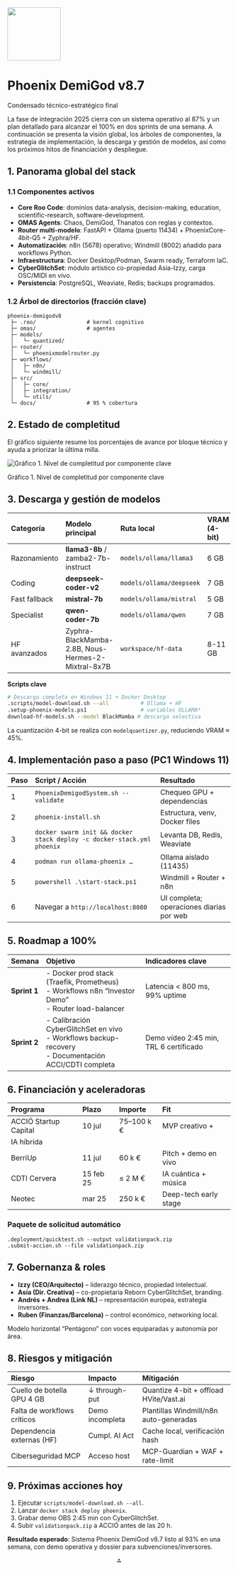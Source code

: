 <img src="https://r2cdn.perplexity.ai/pplx-full-logo-primary-dark%402x.png" class="logo" width="120"/>

# Phoenix DemiGod v8.7

Condensado técnico-estratégico final

La fase de integración 2025 cierra con un sistema operativo al 87% y un plan detallado para alcanzar el 100% en dos sprints de una semana. A continuación se presenta la visión global, los árboles de componentes, la estrategia de implementación, la descarga y gestión de modelos, así como los próximos hitos de financiación y despliegue.

## 1. Panorama global del stack

### 1.1 Componentes activos

- **Core Roo Code**: dominios data-analysis, decision-making, education, scientific-research, software-development.
- **OMAS Agents**: Chaos, DemiGod, Thanatos con reglas y contextos.
- **Router multi-modelo**: FastAPI + Ollama (puerto 11434) + PhoenixCore-4bit-Q5 + Zyphra/HF.
- **Automatización**: n8n (5678) operativo; Windmill (8002) añadido para workflows Python.
- **Infraestructura**: Docker Desktop/Podman, Swarm ready, Terraform IaC.
- **CyberGlitchSet**: módulo artístico co-propiedad Asia-Izzy, carga OSC/MIDI en vivo.
- **Persistencia**: PostgreSQL, Weaviate, Redis; backups programados.


### 1.2 Árbol de directorios (fracción clave)

```
phoenix-demigodv8
 ├─ .roo/                # kernel cognitivo
 ├─ omas/                # agentes
 ├─ models/
 │   └─ quantized/
 ├─ router/
 │   └─ phoenixmodelrouter.py
 ├─ workflows/
 │   ├─ n8n/
 │   └─ windmill/
 ├─ src/
 │   ├─ core/
 │   ├─ integration/
 │   └─ utils/
 └─ docs/                # 95 % cobertura
```


## 2. Estado de completitud

El gráfico siguiente resume los porcentajes de avance por bloque técnico y ayuda a priorizar la última milla.

![Gráfico 1. Nivel de completitud por componente clave](https://ppl-ai-code-interpreter-files.s3.amazonaws.com/web/direct-files/d8924a56be16612c3f5efb11ef9b9d02/6ee548e5-67ff-4279-8b14-8d86bb44789e/a342b984.png)

Gráfico 1. Nivel de completitud por componente clave

## 3. Descarga y gestión de modelos

| Categoría | Modelo principal | Ruta local | VRAM (4-bit) |
| :-- | :-- | :-- | :-- |
| Razonamiento | **llama3-8b** / zamba2-7b-instruct | `models/ollama/llama3` | 6 GB |
| Coding | **deepseek-coder-v2** | `models/ollama/deepseek` | 7 GB |
| Fast fallback | **mistral-7b** | `models/ollama/mistral` | 5 GB |
| Specialist | **qwen-coder-7b** | `models/ollama/qwen` | 7 GB |
| HF avanzados | Zyphra-BlackMamba-2.8B, Nous-Hermes-2-Mixtral-8x7B | `workspace/hf-data` | 8-11 GB |

**Scripts clave**

```bash
# Descarga completa en Windows 11 + Docker Desktop
.scripts/model-download.sh --all          # Ollama + HF
.setup-phoenix-models.ps1                 # variables OLLAMA*
download-hf-models.sh --model BlackMamba # descarga selectiva
```

La cuantización 4-bit se realiza con `modelquantizer.py`, reduciendo VRAM ≈ 45%.

## 4. Implementación paso a paso (PC1 Windows 11)

| Paso | Script / Acción | Resultado |
| :-- | :-- | :-- |
| 1 | `PhoenixDemigodSystem.sh --validate` | Chequeo GPU + dependencias |
| 2 | `phoenix-install.sh` | Estructura, venv, Docker files |
| 3 | `docker swarm init && docker stack deploy -c docker-stack.yml phoenix` | Levanta DB, Redis, Weaviate |
| 4 | `podman run ollama-phoenix …` | Ollama aislado (11435) |
| 5 | `powershell .\start-stack.ps1` | Windmill + Router + n8n |
| 6 | Navegar a `http://localhost:8080` | UI completa; operaciones diarias por web |

## 5. Roadmap a 100%

| Semana | Objetivo | Indicadores clave |
| :-- | :-- | :-- |
| **Sprint 1** | -  Docker prod stack (Traefik, Prometheus) <br>-  Workflows n8n “Investor Demo” <br>-  Router load-balancer | Latencia < 800 ms, 99% uptime |
| **Sprint 2** | -  Calibración CyberGlitchSet en vivo <br>-  Workflows backup-recovery <br>-  Documentación ACCI/CDTI completa | Demo vídeo 2:45 min, TRL 6 certificado |

## 6. Financiación y aceleradoras

| Programa | Plazo | Importe | Fit |
| :-- | :-- | :-- | :-- |
| ACCIÓ Startup Capital | 10 jul | 75–100 k € | MVP creativo + |
| IA híbrida |  |  |  |
| BerriUp | 11 jul | 60 k € | Pitch + demo en vivo |
| CDTI Cervera | 15 feb 25 | ≤ 2 M € | IA cuántica + música |
| Neotec | mar 25 | 250 k € | Deep-tech early stage |

### Paquete de solicitud automático

```
.deployment/quicktest.sh --output validationpack.zip
.submit-accion.sh --file validationpack.zip
```


## 7. Gobernanza \& roles

- **Izzy (CEO/Arquitecto)** – liderazgo técnico, propiedad intelectual.
- **Asia (Dir. Creativa)** – co-propietaria Reborn CyberGlitchSet, branding.
- **Andrés + Andrea (Link NL)** – representación europea, estrategia inversores.
- **Ruben (Finanzas/Barcelona)** – control económico, networking local.

Modelo horizontal “Pentágono” con voces equiparadas y autonomía por área.

## 8. Riesgos y mitigación

| Riesgo | Impacto | Mitigación |
| :-- | :-- | :-- |
| Cuello de botella GPU 4 GB | ↓ through-put | Quantize 4-bit + offload HVite/Vast.ai |
| Falta de workflows críticos | Demo incompleta | Plantillas Windmill/n8n auto-generadas |
| Dependencia externas (HF) | Cumpl. AI Act | Cache local, verificación hash |
| Ciberseguridad MCP | Acceso host | MCP-Guardian + WAF + rate-limit |

## 9. Próximas acciones hoy

1. Ejecutar `scripts/model-download.sh --all`.
2. Lanzar `docker stack deploy phoenix`.
3. Grabar demo OBS 2:45 min con CyberGlitchSet.
4. Subir `validationpack.zip` a ACCIÓ antes de las 20 h.

**Resultado esperado**: Sistema Phoenix DemiGod v8.7 listo al 93% en una semana, con demo operativa y dossier para subvenciones/inversores.

<div style="text-align: center">⁂</div>

[^1]: https://www.sec.gov/Archives/edgar/data/814052/000081405225000036/tef-20241231.htm

[^2]: https://www.sec.gov/Archives/edgar/data/1803096/000164033425000716/star_10k.htm

[^3]: https://www.sec.gov/Archives/edgar/data/1840102/000152013825000183/spty-20241231_10k.htm

[^4]: https://www.sec.gov/Archives/edgar/data/1803096/000164033425001011/star_10q.htm

[^5]: https://www.sec.gov/Archives/edgar/data/2011800/0002011800-25-000002-index.htm

[^6]: https://www.sec.gov/Archives/edgar/data/1840102/000152013825000063/spty-20231231_10k.htm

[^7]: https://www.sec.gov/Archives/edgar/data/1712762/000164117225008170/forms-1.htm

[^8]: https://www.mdpi.com/1424-8220/24/2/558

[^9]: https://jamanetwork.com/journals/jama/fullarticle/2814296

[^10]: https://tlcr.amegroups.com/article/view/47784/html

[^11]: https://linkinghub.elsevier.com/retrieve/pii/S1687157X23006996

[^12]: https://ph02.tci-thaijo.org/index.php/tsujournal/article/view/243604

[^13]: https://www.ndss-symposium.org/wp-content/uploads/2024-582-paper.pdf

[^14]: https://www.epj-conferences.org/10.1051/epjconf/202429501034

[^15]: https://www.notulaebiologicae.ro/index.php/nsb/article/view/10610

[^16]: https://www.reddit.com/r/magicbuilding/comments/13b65yi/aspects_a_demigod_power_system/

[^17]: https://www.ibm.com/think/topics/ai-frameworks

[^18]: https://www.basetemplates.com/investors/top-6-incubators-in-spain

[^19]: https://www.tapatalk.com/groups/shisuchan/viewtopic.php?f=14\&t=557

[^20]: https://lakefs.io/blog/ai-frameworks/

[^21]: https://www.femaleswitch.com/playbook/tpost/n85njhv911-los-20-mejores-incubadoras-de-startups-e

[^22]: https://solarian-chronicles.fandom.com/wiki/Luminos,_Phoenix_Demigod

[^23]: https://dev.to/pavanbelagatti/7-cutting-edge-ai-frameworks-every-developer-should-master-13l9

[^24]: https://rankings.ft.com/incubator-accelerator-programmes-europe/regions/spain-and-portugal

[^25]: https://reborn-with-the-strongest-system.fandom.com/wiki/Meredith

[^26]: https://www.splunk.com/en_us/blog/learn/ai-frameworks.html

[^27]: https://www.red.es/es/actualidad/noticias/descubre-las-48-startups-espanolas-del-pabellon-de-espana-4yfn-2025

[^28]: https://www.wattpad.com/254573266-the-demigods-of-phoenix-drop-high-chapter-1-i

[^29]: https://www.scalefocus.com/blog/top-5-generative-ai-implementation-frameworks-to-use-in-2024

[^30]: https://www.starterstory.com/madrid-accelerators-incubators

[^31]: https://androtalk.es/2018/11/cecotec-lanza-los-outsider-e-volution-85-phoenix-outsider-demigod-y-outsider-demigod-makalu-su-gama-de-patinetes-electricos-todo/

[^32]: https://www.sec.gov/Archives/edgar/data/894158/000141057825001242/tmb-20250331x10q.htm

[^33]: https://www.sec.gov/Archives/edgar/data/1866501/000095017025064203/wbx-20241231.htm

[^34]: https://www.sec.gov/Archives/edgar/data/946394/000121390025037643/ea0238513-20f_ellomay.htm

[^35]: https://www.sec.gov/Archives/edgar/data/1717161/000129281425001645/cepuform20f_2024.htm

[^36]: https://www.sec.gov/Archives/edgar/data/1735438/000155837025002867/mgtx-20241231x10k.htm

[^37]: https://www.sec.gov/Archives/edgar/data/894158/000141057825000285/tmb-20241231x10k.htm

[^38]: https://www.sec.gov/Archives/edgar/data/937966/000093796625000009/asml-20241231.htm

[^39]: https://aacrjournals.org/cancerres/article/85/8_Supplement_1/7423/759417/Abstract-7423-Modelling-COPD-to-lung-cancer

[^40]: https://ieeexplore.ieee.org/document/10988343/

[^41]: https://ieeexplore.ieee.org/document/11013520/

[^42]: https://www.semanticscholar.org/paper/229d8fa4d000a52dd2f73cfbb8a7026bf01e4eb0

[^43]: https://ieeexplore.ieee.org/document/11041047/

[^44]: https://ieeexplore.ieee.org/document/11070443/

[^45]: https://ieeexplore.ieee.org/document/11011439/

[^46]: https://ieeexplore.ieee.org/document/11032849/

[^47]: https://www.api-ninjas.com/blog/5-machine-learning-frameworks-to-learn-in-2025

[^48]: https://www.kdnuggets.com/top-7-model-deployment-and-serving-tools

[^49]: https://www.ipsom.com/2025/04/ayudas-para-startups-y-financiacion-publica/

[^50]: https://www.geeksforgeeks.org/blogs/machine-learning-frameworks/

[^51]: https://neptune.ai/blog/best-ml-model-deployment-tools

[^52]: https://tscfo.com/mejores-convocatorias-financiacion-startups/

[^53]: https://www.upsilonit.com/blog/top-ai-frameworks-and-llm-libraries

[^54]: https://northflank.com/blog/how-to-deploy-machine-learning-models-step-by-step-guide-to-ml-model-deployment-in-production

[^55]: https://www.intelectium.com/es/post/startup-capital-startups-innovadoras

[^56]: https://code-b.dev/blog/deep-learning-frameworks

[^57]: https://www.reddit.com/r/mlops/comments/15aa0vk/deployment_platform_recommendation_for_deploying/

[^58]: https://www.cdti.es/ayudas/ayudas-neotec-2025

[^59]: https://machinelearningmastery.com/roadmap-mastering-machine-learning-2025/

[^60]: https://www.geeksforgeeks.org/machine-learning/machine-learning-deployment/

[^61]: https://www.impulsa-empresa.es/ayudas-emprendedores/

[^62]: https://www.reddit.com/r/MLQuestions/comments/1iwfntr/uses_for_ml_frameworks_like_pytorchtensorflowetc/

[^63]: https://www.sec.gov/Archives/edgar/data/1318605/000162828025018911/tsla-20250331.htm

[^64]: https://www.sec.gov/Archives/edgar/data/2028293/000121390025008536/ea0228901-s1_rainenhanc.htm

[^65]: https://www.sec.gov/Archives/edgar/data/1419806/000141980625000008/reemf-20250331x10q.htm

[^66]: https://www.sec.gov/Archives/edgar/data/1769628/000119312525067651/d899798d424b4.htm

[^67]: https://www.sec.gov/Archives/edgar/data/1991592/000121390025036061/ea0239388-20f_inliflimit.htm

[^68]: https://www.sec.gov/Archives/edgar/data/1117171/000121390025024539/ea0234118-10k_cbakenergy.htm

[^69]: https://www.sec.gov/Archives/edgar/data/1590877/000095017025038770/rgnx-20241231.htm

[^70]: https://www.semanticscholar.org/paper/a825c38c17c8916c7cdf11cd175459f1869b3308

[^71]: https://www.semanticscholar.org/paper/9bb6a81f6e47b6f8c34e189b251c7c0796cd6185

[^72]: https://psecommunity.org/LAPSE:2025.0489

[^73]: https://ieeexplore.ieee.org/document/11003371/

[^74]: https://www.mdpi.com/2673-5628/5/2/9

[^75]: https://ieeexplore.ieee.org/document/11050231/

[^76]: https://ieeexplore.ieee.org/document/11033930/

[^77]: https://arxiv.org/abs/2501.18837

[^78]: https://lmstudio.ai

[^79]: https://www.enisa.es/es/actualidad/estudios-informes/informe-dealroom-2025-629

[^80]: https://neptune.ai/blog/mlops-tools-platforms-landscape

[^81]: https://blog.n8n.io/open-source-llm/

[^82]: https://gohub.vc/spain-ecosystem-report-2025/

[^83]: https://hatchworks.com/blog/gen-ai/mlops-what-you-need-to-know/

[^84]: https://github.com/eugeneyan/open-llms

[^85]: https://www.kfund.vc/post/spain-ecosystem-report-2025

[^86]: https://controlplane.com/community-blog/post/top-10-mlops-tools-for-2025

[^87]: https://www.instaclustr.com/education/open-source-ai/top-10-open-source-llms-for-2025/

[^88]: https://gohub.vc/spain-startup-ecosystem-2025-investment-record/

[^89]: https://northflank.com/blog/top-ai-paas-platforms

[^90]: https://klu.ai/blog/open-source-llm-models

[^91]: https://www.enisa.es/es/actualidad/noticias/presentacion-del-spain-ecosystem-report-2025-634

[^92]: https://dev.to/astrodevil/5-tools-to-rapidly-launch-production-grade-aiml-apps-in-2025-1lpn

[^93]: https://huggingface.co/models?other=LLM

[^94]: https://www.sec.gov/Archives/edgar/data/1437283/000121465923004597/rpmt-20221231.htm

[^95]: https://www.sec.gov/Archives/edgar/data/1437283/000121465923015102/rpmt-20230930.htm

[^96]: https://www.sec.gov/Archives/edgar/data/1437283/000121465923011253/rpmt-20230630.htm

[^97]: https://www.sec.gov/Archives/edgar/data/1577526/000162828024028786/ai-20240430.htm

[^98]: https://www.sec.gov/Archives/edgar/data/1437283/000121465921003694/r32621010k.htm

[^99]: https://www.sec.gov/Archives/edgar/data/1577526/000162828025032604/ai-20250430.htm

[^100]: https://www.sec.gov/Archives/edgar/data/1437283/000121465922010249/e81022010q.htm

[^101]: https://www.sec.gov/Archives/edgar/data/1437283/000121465922013728/r11922510q.htm

[^102]: https://arxiv.org/abs/2504.11094

[^103]: https://arxiv.org/abs/2506.13538

[^104]: https://arxiv.org/abs/2504.08999

[^105]: https://arxiv.org/abs/2503.23278

[^106]: https://arxiv.org/abs/2504.12757

[^107]: https://arxiv.org/abs/2504.03767

[^108]: https://arxiv.org/abs/2505.14590

[^109]: https://arxiv.org/abs/2506.10925

[^110]: https://www.appypieautomate.ai/blog/best-mcp-servers

[^111]: https://www.designgurus.io/answers/detail/how-to-implement-a-tree-data-structure-in-java

[^112]: https://www.geeksforgeeks.org/design-patterns-architecture/

[^113]: https://dev.to/fallon_jimmy/top-10-mcp-servers-for-2025-yes-githubs-included-15jg

[^114]: https://stackoverflow.com/questions/69132748/what-are-my-options-implementing-a-tree-data-structure

[^115]: https://dev.to/chiragagg5k/architecture-patterns-for-beginners-mvc-mvp-and-mvvm-2pe7

[^116]: https://digma.ai/15-best-mcp-servers/

[^117]: https://www.reddit.com/r/rust/comments/1e8ft0e/implementation_of_tree_in_rust/

[^118]: https://sourcemaking.com/design_patterns

[^119]: https://github.com/punkpeye/awesome-mcp-servers

[^120]: https://www.geeksforgeeks.org/dsa/introduction-to-tree-data-structure/

[^121]: https://learn.microsoft.com/en-us/azure/architecture/patterns/

[^122]: https://apidog.com/es/blog/top-10-mcp-servers-2/

[^123]: https://www.computersciencecafe.com/43-trees.html

[^124]: https://www.redhat.com/en/blog/14-software-architecture-patterns

[^125]: https://apidog.com/es/blog/top-10-mcp-servers-for-git-tools-es/

[^126]: esto-es-real_-mira-el-script-que-adjunto-como-cre.md

[^127]: Documentacion-Complementaria-para-Phoenix-DemiGod.md

[^128]: quiero-construir-primero-el-si-Wf2.1QZVTbGLMXiDa57FsA.md

[^129]: Bateria-de-31-Scripts-para-Phoenix-DemiGod.md

[^130]: Sintesis-Integral_-Phoenix-DemiGod-v8.7-Orquesta.md

[^131]: y-si-para-facilitar-todo-ya-que-con-los-scripts-m.md

[^132]: vale-vale-pues-semana-1-manana-cegCGaE9RZ.oj1YeYC9I2Q.md

[^133]: Vale-pues-estamos-aqui._Ya-sabemos-el-plan._neces.md

[^134]: Sintesis-Integral-DevOps_-Phoenix-DemiGod-v8.7-A.md

[^135]: dame-el-organigrama-de-el-proy-UR0zLuxcSv.xCH1m9m840w.md

[^136]: phoenix-router.md

[^137]: phoenix-config.md

[^138]: https://www.liebertpub.com/doi/10.1089/mdr.2018.0370

[^139]: https://dl.acm.org/doi/10.1145/3576915.3623071

[^140]: http://arxiv.org/pdf/2409.05823.pdf

[^141]: https://pmc.ncbi.nlm.nih.gov/articles/PMC387561/

[^142]: https://arxiv.org/pdf/2212.14862.pdf

[^143]: http://arxiv.org/pdf/2303.01005.pdf

[^144]: https://dl.acm.org/doi/pdf/10.1145/3589335.3651935

[^145]: http://arxiv.org/pdf/2411.18594.pdf

[^146]: https://dl.acm.org/doi/pdf/10.1145/3576915.3623071

[^147]: http://arxiv.org/pdf/2204.09466.pdf

[^148]: https://arxiv.org/abs/2202.07660

[^149]: http://arxiv.org/abs/2405.09376

[^150]: https://www.datacamp.com/blog/top-ai-frameworks-and-libraries

[^151]: https://elreferente.es/actualidad/calendario-de-eventos-para-startups-y-emprendedores-en-espana-durante-2025/

[^152]: https://eju.tv/2018/12/asi-es-el-nuevo-patinete-electrico-de-cecotec/

[^153]: https://pmc.ncbi.nlm.nih.gov/articles/PMC8832266/

[^154]: https://ieeexplore.ieee.org/document/11035808/

[^155]: https://ieeexplore.ieee.org/document/10941062/

[^156]: https://arxiv.org/pdf/2309.10979.pdf

[^157]: https://www.ijfmr.com/papers/2024/4/25857.pdf

[^158]: http://arxiv.org/pdf/1905.08942.pdf

[^159]: http://arxiv.org/pdf/2211.06409.pdf

[^160]: http://arxiv.org/pdf/2111.05850v3.pdf

[^161]: https://arxiv.org/pdf/2501.14165.pdf

[^162]: https://arxiv.org/pdf/1904.12054.pdf

[^163]: https://arxiv.org/html/2406.16746v4

[^164]: http://arxiv.org/pdf/2503.03455.pdf

[^165]: https://arxiv.org/pdf/2301.03391.pdf

[^166]: https://www.pecan.ai/blog/model-deployment-gap-ml-production/

[^167]: https://www.comunidad.madrid/noticias/2025/06/04/diaz-ayuso-anuncia-ayudas-pioneras-espana-150000-euros-apoyar-crecimiento-pymes-ya-constituidas

[^168]: https://www.anaconda.com/guides/machine-learning-libraries

[^169]: https://www.truefoundry.com/blog/model-deployment-tools

[^170]: https://arxiv.org/abs/2503.00555

[^171]: https://ieeexplore.ieee.org/document/11019419/

[^172]: https://www.ijfmr.com/papers/2023/6/11371.pdf

[^173]: https://arxiv.org/ftp/arxiv/papers/2308/2308.08061.pdf

[^174]: https://arxiv.org/pdf/2403.00787.pdf

[^175]: https://arxiv.org/pdf/2410.20791.pdf

[^176]: http://arxiv.org/pdf/2105.03669.pdf

[^177]: https://arxiv.org/html/2504.03648v1

[^178]: https://arxiv.org/pdf/2309.12756.pdf

[^179]: https://arxiv.org/pdf/2404.09151.pdf

[^180]: https://www.ijfmr.com/papers/2024/5/28795.pdf

[^181]: https://arxiv.org/pdf/2402.05333.pdf

[^182]: https://www.fundacionbankinter.org/en/noticias/startup-observatory-analysis-first-half-of-2025/

[^183]: https://github.com/Hannibal046/Awesome-LLM

[^184]: https://www.sec.gov/Archives/edgar/data/1437283/000121465925005083/rpmt-20241231.htm

[^185]: https://www.sec.gov/Archives/edgar/data/1828105/000182810523000011/hippo-20221231.htm

[^186]: https://www.sec.gov/Archives/edgar/data/50863/000005086323000006/intc-20221231.htm

[^187]: https://www.sec.gov/Archives/edgar/data/1845338/000110465921080087/tm211978-21_424b4.htm

[^188]: https://www.sec.gov/Archives/edgar/data/1852131/000119312523024788/d139910ds1a.htm

[^189]: https://www.sec.gov/Archives/edgar/data/1852131/000119312523179163/d376568d424b4.htm

[^190]: https://www.sec.gov/Archives/edgar/data/1852131/000119312523263031/d530891ds4.htm

[^191]: https://www.sec.gov/Archives/edgar/data/1770141/000162828022015094/uph-20220331.htm

[^192]: https://www.sec.gov/Archives/edgar/data/1837240/000183724023000189/sym-20230930.htm

[^193]: https://www.sec.gov/Archives/edgar/data/1866390/000119312521343818/d225015d424b4.htm

[^194]: https://www.sec.gov/Archives/edgar/data/1852131/000119312523163921/d502138d10k.htm

[^195]: https://www.sec.gov/Archives/edgar/data/1910139/000110465922104640/tm227410-15_s1.htm

[^196]: https://www.semanticscholar.org/paper/9ead6db00751c076365ebe06044c531b5402dde1

[^197]: https://arxiv.org/abs/2505.11154

[^198]: https://arxiv.org/pdf/2503.23278.pdf

[^199]: https://arxiv.org/pdf/2204.10466.pdf

[^200]: http://arxiv.org/pdf/2405.01909.pdf

[^201]: https://arxiv.org/pdf/2111.01972.pdf

[^202]: https://arxiv.org/pdf/2402.13529.pdf

[^203]: https://arxiv.org/pdf/2504.08623.pdf

[^204]: https://arxiv.org/pdf/2501.00539.pdf

[^205]: https://www.mdpi.com/2079-9292/12/18/3882/pdf?version=1694682151

[^206]: https://dl.acm.org/doi/pdf/10.1145/3581784.3607030

[^207]: https://ore.exeter.ac.uk/repository/bitstream/10871/133784/1/JSAC-accepted.pdf

[^208]: https://www.geeksforgeeks.org/dsa/tree-data-structure/

[^209]: https://refactoring.guru/design-patterns

[^210]: https://nubecolectiva.com/comunidad/flyers/mejores-servidores-mcp/

[^211]: https://www.w3schools.com/dsa/dsa_theory_trees.php

[^212]: vale-pues-estamos-aqui-ya-sabe-jHXnASCFSfm_hwdKG1UzZg.md

[^213]: Justificacion-Tecnica-Completa_-Phoenix-DemiGod-v8.md

[^214]: init-modules-complete.md

[^215]: que-se-me-ha-ocurrido-utilizar-docker-y-n8n-local.md

